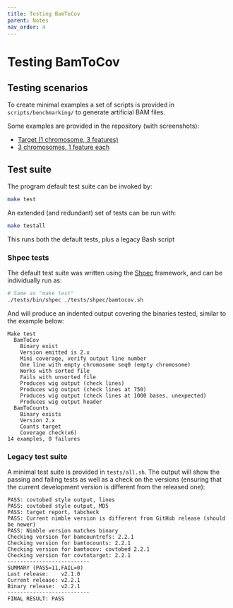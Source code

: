 ```yaml
---
title: Testing BamToCov
parent: Notes
nav_order: 4
---
```


# Testing BamToCov

## Testing scenarios

To create minimal examples a set of scripts is provided in
`scripts/benchmarking/` to generate artificial BAM files.

Some examples are provided in the repository (with screenshots):

* [Target (1 chromosome, 3 features)](https://github.com/telatin/bamtocov/tree/main/input/tiny#readme)
* [3 chromosomes, 1 feature each](https://github.com/telatin/bamtocov/tree/main/input/artificial#readme)
  
## Test suite

The program default test suite can be invoked by:

```bash
make test
```

An extended (and redundant) set of tests can be run with:

```bash
make testall
```

This runs both the default tests, plus a legacy Bash script

### Shpec tests

The default test suite was written using the [Shpec](https://github.com/rylnd/shpec)
framework, and can be individually run as:

```bash
# Same as "make test"
./tests/bin/shpec ./tests/shpec/bamtocov.sh
```

And will produce an indented output covering the binaries tested,
similar to the example below:

```text
Make test
  BamToCov
    Binary exist
    Version emitted is 2.x
    Mini coverage, verify output line number
    One line with empty chromosome seq0 (empty chromosome)
    Works with sorted file
    Fails with unsorted file
    Produces wig output (check lines)
    Produces wig output (check lines at 750)
    Produces wig output (check lines at 1000 bases, unexpected)
    Produces wig output header
  BamToCounts
    Binary exists
    Version 2.x
    Counts target
    Coverage check(x6)
14 examples, 0 failures
```

### Legacy test suite

A minimal test suite is provided in `tests/all.sh`. The output will
show the passing and failing tests as well as a check on the versions
(ensuring that the current development version is different from the
released one):

```text
PASS: covtobed style output, lines
PASS: covtobed style output, MD5
PASS: target report, tabcheck 
PASS: Current nimble version is different from GitHub release (should be newer)
PASS: Nimble version matches binary
Checking version for bamcountrefs: 2.2.1
Checking version for bamtocounts: 2.2.1
Checking version for bamtocov: covtobed 2.2.1
Checking version for covtotarget: 2.2.1
--------------------------
SUMMARY (PASS=11,FAIL=0)
Last release:    v2.1.0
Current release: v2.2.1
Binary release:  v2.2.1
--------------------------
FINAL RESULT: PASS
```
